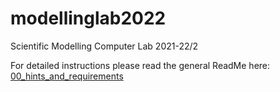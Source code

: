 # modellinglab2022
Scientific Modelling Computer Lab 2021-22/2

For detailed instructions please read the general ReadMe here: [00_hints_and_requirements](00_hints_and_requirements)
